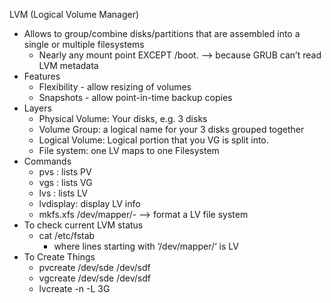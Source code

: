 LVM (Logical Volume Manager)
- Allows to group/combine disks/partitions that are assembled into a single or multiple filesystems
    - Nearly any mount point EXCEPT /boot.  —> because GRUB can’t read LVM metadata
- Features
    - Flexibility - allow resizing of volumes
    - Snapshots - allow point-in-time backup copies
- Layers
    - Physical Volume: Your disks, e.g. 3 disks
    - Volume Group: a logical name for your 3 disks grouped together
    - Logical Volume: Logical portion that you VG is split into.
    - File system: one LV maps to one Filesystem
- Commands
    - pvs : lists PV
    - vgs : lists VG
    - lvs : lists LV
    - lvdisplay: display LV info
    - mkfs.xfs /dev/mapper/<VGNAME>-<LVNAME>  —> format a LV file system
- To check current LVM status
    - cat /etc/fstab
        - where lines starting with ‘/dev/mapper/‘ is LV
- To Create Things
    - pvcreate /dev/sde /dev/sdf
    - vgcreate <VGNAME> /dev/sde /dev/sdf
    - lvcreate -n <LVNAME> -L 3G <VGNAME>
